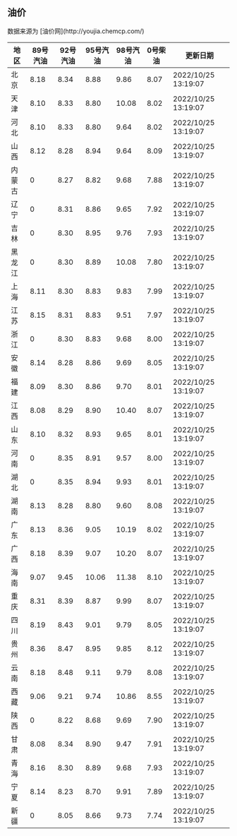 
<!DOCTYPE html>
<html lang="zh-cn">
<head>
<link href="https://cdn.jsdelivr.net/gh/RookieFanzk/link/github.css" rel="stylesheet">
</head>

<body>
<h2>油价</h2>
<p>数据来源为 [油价网](http://youjia.chemcp.com/) </p>
<table>
<thead>
<tr>
<th>地区</th>
<th>89号汽油</th>
<th>92号汽油</th>
<th>95号汽油</th>
<th>98号汽油</th>
<th>0号柴油</th>
<th>更新日期</th>
</tr>
</thead>
<tbody>
<tr>
<td>北京</td>
<td>8.18</td>
<td>8.34</td>
<td>8.88</td>
<td>9.86</td>
<td>8.07</td>
<td>2022/10/25 13:19:07</td>
</tr>
<tr>
<td>天津</td>
<td>8.10</td>
<td>8.33</td>
<td>8.80</td>
<td>10.08</td>
<td>8.02</td>
<td>2022/10/25 13:19:07</td>
</tr>
<tr>
<td>河北</td>
<td>8.10</td>
<td>8.33</td>
<td>8.80</td>
<td>9.64</td>
<td>8.02</td>
<td>2022/10/25 13:19:07</td>
</tr>
<tr>
<td>山西</td>
<td>8.12</td>
<td>8.28</td>
<td>8.94</td>
<td>9.64</td>
<td>8.09</td>
<td>2022/10/25 13:19:07</td>
</tr>
<tr>
<td>内蒙古</td>
<td>0</td>
<td>8.27</td>
<td>8.82</td>
<td>9.68</td>
<td>7.88</td>
<td>2022/10/25 13:19:07</td>
</tr>
<tr>
<td>辽宁</td>
<td>0</td>
<td>8.31</td>
<td>8.86</td>
<td>9.65</td>
<td>7.92</td>
<td>2022/10/25 13:19:07</td>
</tr>
<tr>
<td>吉林</td>
<td>0</td>
<td>8.30</td>
<td>8.95</td>
<td>9.76</td>
<td>7.93</td>
<td>2022/10/25 13:19:07</td>
</tr>
<tr>
<td>黑龙江</td>
<td>0</td>
<td>8.30</td>
<td>8.89</td>
<td>10.08</td>
<td>7.80</td>
<td>2022/10/25 13:19:07</td>
</tr>
<tr>
<td>上海</td>
<td>8.11</td>
<td>8.30</td>
<td>8.83</td>
<td>9.83</td>
<td>7.99</td>
<td>2022/10/25 13:19:07</td>
</tr>
<tr>
<td>江苏</td>
<td>8.15</td>
<td>8.31</td>
<td>8.83</td>
<td>9.51</td>
<td>7.97</td>
<td>2022/10/25 13:19:07</td>
</tr>
<tr>
<td>浙江</td>
<td>0</td>
<td>8.30</td>
<td>8.83</td>
<td>9.68</td>
<td>8.00</td>
<td>2022/10/25 13:19:07</td>
</tr>
<tr>
<td>安徽</td>
<td>8.14</td>
<td>8.28</td>
<td>8.86</td>
<td>9.69</td>
<td>8.05</td>
<td>2022/10/25 13:19:07</td>
</tr>
<tr>
<td>福建</td>
<td>8.09</td>
<td>8.30</td>
<td>8.86</td>
<td>9.70</td>
<td>8.01</td>
<td>2022/10/25 13:19:07</td>
</tr>
<tr>
<td>江西</td>
<td>8.08</td>
<td>8.29</td>
<td>8.90</td>
<td>10.40</td>
<td>8.07</td>
<td>2022/10/25 13:19:07</td>
</tr>
<tr>
<td>山东</td>
<td>8.10</td>
<td>8.32</td>
<td>8.93</td>
<td>9.65</td>
<td>8.01</td>
<td>2022/10/25 13:19:07</td>
</tr>
<tr>
<td>河南</td>
<td>0</td>
<td>8.35</td>
<td>8.91</td>
<td>9.57</td>
<td>8.00</td>
<td>2022/10/25 13:19:07</td>
</tr>
<tr>
<td>湖北</td>
<td>0</td>
<td>8.35</td>
<td>8.94</td>
<td>9.93</td>
<td>8.01</td>
<td>2022/10/25 13:19:07</td>
</tr>
<tr>
<td>湖南</td>
<td>8.13</td>
<td>8.28</td>
<td>8.80</td>
<td>9.60</td>
<td>8.08</td>
<td>2022/10/25 13:19:07</td>
</tr>
<tr>
<td>广东</td>
<td>8.13</td>
<td>8.36</td>
<td>9.05</td>
<td>10.19</td>
<td>8.02</td>
<td>2022/10/25 13:19:07</td>
</tr>
<tr>
<td>广西</td>
<td>8.18</td>
<td>8.39</td>
<td>9.07</td>
<td>10.20</td>
<td>8.07</td>
<td>2022/10/25 13:19:07</td>
</tr>
<tr>
<td>海南</td>
<td>9.07</td>
<td>9.45</td>
<td>10.06</td>
<td>11.38</td>
<td>8.10</td>
<td>2022/10/25 13:19:07</td>
</tr>
<tr>
<td>重庆</td>
<td>8.31</td>
<td>8.39</td>
<td>8.87</td>
<td>9.99</td>
<td>8.07</td>
<td>2022/10/25 13:19:07</td>
</tr>
<tr>
<td>四川</td>
<td>8.19</td>
<td>8.43</td>
<td>9.01</td>
<td>9.79</td>
<td>8.05</td>
<td>2022/10/25 13:19:07</td>
</tr>
<tr>
<td>贵州</td>
<td>8.36</td>
<td>8.47</td>
<td>8.95</td>
<td>9.85</td>
<td>8.12</td>
<td>2022/10/25 13:19:07</td>
</tr>
<tr>
<td>云南</td>
<td>8.18</td>
<td>8.48</td>
<td>9.11</td>
<td>9.79</td>
<td>8.08</td>
<td>2022/10/25 13:19:07</td>
</tr>
<tr>
<td>西藏</td>
<td>9.06</td>
<td>9.21</td>
<td>9.74</td>
<td>10.86</td>
<td>8.55</td>
<td>2022/10/25 13:19:07</td>
</tr>
<tr>
<td>陕西</td>
<td>0</td>
<td>8.22</td>
<td>8.68</td>
<td>9.69</td>
<td>7.90</td>
<td>2022/10/25 13:19:07</td>
</tr>
<tr>
<td>甘肃</td>
<td>8.08</td>
<td>8.34</td>
<td>8.90</td>
<td>9.47</td>
<td>7.91</td>
<td>2022/10/25 13:19:07</td>
</tr>
<tr>
<td>青海</td>
<td>8.16</td>
<td>8.30</td>
<td>8.89</td>
<td>9.68</td>
<td>7.93</td>
<td>2022/10/25 13:19:07</td>
</tr>
<tr>
<td>宁夏</td>
<td>8.14</td>
<td>8.23</td>
<td>8.70</td>
<td>9.91</td>
<td>7.89</td>
<td>2022/10/25 13:19:07</td>
</tr>
<tr>
<td>新疆</td>
<td>0</td>
<td>8.05</td>
<td>8.66</td>
<td>9.73</td>
<td>7.74</td>
<td>2022/10/25 13:19:07</td>
</tr>
</tbody>
</table>
</body>
</html>
